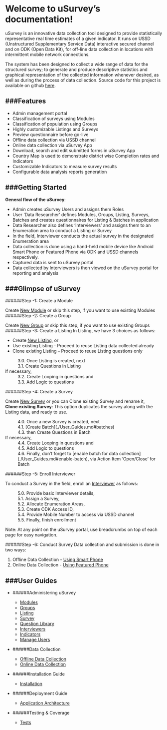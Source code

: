 Welcome to uSurvey’s documentation!
========
uSurvey is an innovative data collection tool designed to provide statistically representative real time estimates of a given indicator. It runs on USSD (Unstructured Supplementary Service Data) interactive secured channel and on ODK (Open Data Kit), for off-line data collection in locations with intermittent mobile network connections.

The system has been designed to collect a wide range of data for the structured survey; to generate and produce descriptive statistics and graphical representation of the collected information whenever desired, as well as during the process of data collection.
Source code for this project is available on github [here](https://github.com/unicefuganda/uSurvey/ "github repo").

###Features
------

* Admin management portal
* Classification of surveys using Modules
* Classification of population using Groups
* Highly customizable Listings and Surveys
* Preview questionnaire before go-live
* Offline data collection via USSD channel
* Online data collection via uSurvey App
* Download, search and edit submitted forms in uSurvey App
* Country Map is used to demonstrate district wise Completion rates and Indicators 
* Customizable Indicators to measure survey results
* Configurable data analysis reports generation

###Getting Started
------
**General flow of the uSurvey**:

* Admin creates uSurvey Users and assigns them Roles
* User ‘Data Researcher’ defines Modules, Groups, Listing, Surveys, Batches and creates questionnaires for Listing & Batches in application
* Data Researcher also defines ‘Interviewers’ and assigns them to an Enumeration area to conduct a Listing or Survey
* In the field, Interviewer conducts the actual survey in the designated Enumeration area
* Data collection is done using a hand-held mobile device like Android Smart Phone or Featured Phone via ODK and USSD channels respectively.
* Captured data is sent to uSurvey portal
* Data collected by Interviewers is then viewed on the uSurvey portal for reporting and analysis

###Glimpse of uSurvey 
------
######Step -1: Create a Module

Create [New Module](./User_Guides.md#modules) or skip this step, if you want to use existing Modules
######Step -2: Create a Group

Create [New Group](./User_Guides.md#groups) or skip this step, if you want to use existing Groups
######Step -3: Create a Listing 
In Listing, we have 3 choices as follows:   
   * Create [New Listing](./User_Guides.md#listing), or
* Use existing Listing - Proceed to reuse Listing data collected already
* Clone existing Listing – Proceed to reuse Listing questions only

<dl>
<dd>3.0. Once Listing is created, next</dd>
<dd>3.1. Create Questions in Listing</dd>If necessary,
<dd>3.2. Create Looping in questions and</dd>
<dd>3.3. Add Logic to questions</dd>
</dl>
######Step -4: Create a Survey

Create [New Survey](./User_Guides.md#create-survey) or you can Clone existing Survey and rename it,   
   **Clone existing Survey**: This option duplicates the survey along with the Listing data, and ready to use.
<dl>
<dd>4.0. Once a new Survey is created, next</dd>
<dd>4.1. [Create Batch](./User_Guides.md#batches)</dd>
<dd>4.3. then Create Questions in Batch</dd>If necessary,
<dd>4.4. Create Looping in questions and</dd>   
<dd>4.5. Add Logic to questions</dd>   
<dd>4.6. Finally, don’t forget to [enable batch for data collection](./User_Guides.md#enable-batch), via Action Item ‘Open/Close’ for Batch</dd>
<dl>
######Step -5: Enroll Interviewer

To conduct a Survey in the field, enroll an [Interviewer](./User_Guides.md#interviewer) as follows:
<dl>
   <dd>5.0. Provide basic Interviewer details,</dd>
   <dd>5.1. Assign a Survey,</dd>
   <dd>5.2. Allocate Enumeration Areas,</dd>
   <dd>5.3. Create ODK Access ID,</dd>
   <dd>5.4. Provide Mobile Number to access via USSD channel</dd>
   <dd>5.5. Finally, finish enrollment</dd>
</dl>
Note: At any point on the uSurvey portal, use breadcrumbs on top of each page for easy navigation.

######Step -6: Conduct Survey
Data collection and submission is done in two ways:

1. Offline Data Collection - [Using Smart Phone](./ODK_App.md)
2. Online Data Collection  - [Using Featured Phone](./ussd-integration.md)

###User Guides
------
+ ######Administering uSurvey
    - [Modules](./User_Guides.md#modules)
    - [Groups](./User_Guides.md#groups)
    - [Listing](./User_Guides.md#listing)
    - [Survey](./User_Guides.md#create-survey)
    - [Question Library](./User_Guides.md#library-questions)
    - [Interviewers](./User_Guides.md#interviewer)
    - [Indicators](./User_Guides.md#indicators)
    - [Manage Users](./User_Guides.md#manage-users)

+ ######Data Collection
    - [Offline Data Collection](./ODK_App.md)
    - [Online Data Collection](ussd-integration.md)

+ ######Installation Guide
    - [Installation](installation.md)

+ ######Deployment Guide
    - [Application Architecture](deployment_guide.md)

+ ######Testing & Coverage
    - [Tests](tests.md)
